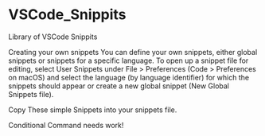 # VSCode_Snippits
Library of VSCode Snippits

Creating your own snippets
You can define your own snippets, either global snippets or snippets for a specific language. To open up a snippet file for editing, select User Snippets under File > Preferences (Code > Preferences on macOS) and select the language (by language identifier) for which the snippets should appear or create a new global snippet (New Global Snippets file).


Copy These simple Snippets into your snippets file.

Conditional Command needs work!
